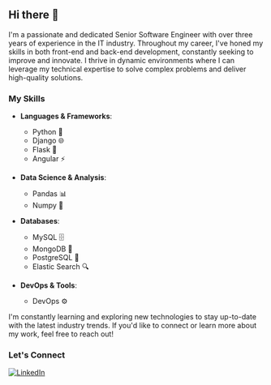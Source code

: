## Hi there 👋

I'm a passionate and dedicated Senior Software Engineer with over three years of experience in the IT industry. Throughout my career, I've honed my skills in both front-end and back-end development, constantly seeking to improve and innovate. I thrive in dynamic environments where I can leverage my technical expertise to solve complex problems and deliver high-quality solutions.

### My Skills

- **Languages & Frameworks**:
  - Python 🐍
  - Django 🌐
  - Flask 🌟
  - Angular ⚡
  
- **Data Science & Analysis**:
  - Pandas 📊
  - Numpy 📐

- **Databases**:
  - MySQL 🗄️
  - MongoDB 🍃
  - PostgreSQL 🐘
  - Elastic Search 🔍

- **DevOps & Tools**:
  - DevOps ⚙️

I'm constantly learning and exploring new technologies to stay up-to-date with the latest industry trends. If you'd like to connect or learn more about my work, feel free to reach out!

### Let's Connect

[![LinkedIn](https://img.shields.io/badge/LinkedIn-Connect-blue)](https://www.linkedin.com/in/nikunj-parmar-2839a81b3/)

<!--
**nikunj-parmar/nikunj-parmar** is a ✨ _special_ ✨ repository because its `README.md` (this file) appears on your GitHub profile.

Here are some ideas to get you started:

- 🔭 I’m currently working on ...
- 🌱 I’m currently learning ...
- 👯 I’m looking to collaborate on ...
- 🤔 I’m looking for help with ...
- 💬 Ask me about ...
- 📫 How to reach me: ...
- 😄 Pronouns: ...
- ⚡ Fun fact: ...
-->
